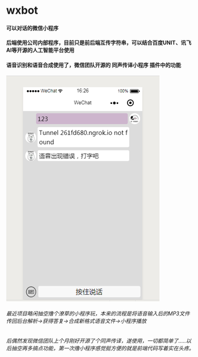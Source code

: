 # wxbot
#### 可以对话的微信小程序<br>
#### 后端使用公司内部程序，目前只是前后端互传字符串，可以结合百度UNIT、讯飞AI等开源的人工智能平台使用<br>
#### 语音识别和语音合成使用了，微信团队开源的 同声传译小程序 插件中的功能<br>
 ![image](https://github.com/AndyZmd/wxbot/raw/master/res/image/text.png)
###### 最近项目略闲抽空撸个潦草的小程序玩，本来的流程是将语音输入后的MP3文件传回后台解析->获得答复->合成新格式语音文件->小程序播放<br>
###### 后偶然发现微信团队上个月刚好开源了个同声传译，遂使用，一切都简单了.....以后抽空再多搞点功能，第一次撸小程序感觉挺方便的就是前端代码写着实在头疼。
